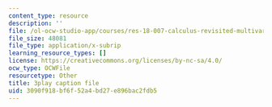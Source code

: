 ```yaml
---
content_type: resource
description: ''
file: /ol-ocw-studio-app/courses/res-18-007-calculus-revisited-multivariable-calculus-fall-2011/3090f918bf6f52a4bd27e896bac2fdb5_ZyhCnulIApY.vtt
file_size: 48081
file_type: application/x-subrip
learning_resource_types: []
license: https://creativecommons.org/licenses/by-nc-sa/4.0/
ocw_type: OCWFile
resourcetype: Other
title: 3play caption file
uid: 3090f918-bf6f-52a4-bd27-e896bac2fdb5
---
```

